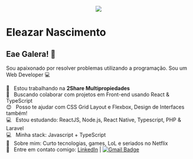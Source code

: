 <p align="center">
  <img width="auto" src="https://miro.medium.com/max/1360/1*VON9gHTrzeHZbHfXsqfzEA.gif">
</p>

# Eleazar Nascimento

## Eae Galera! 👋
Sou apaixonado por resolver problemas utilizando a programação.
Sou um Web Developer :computer:

 :rocket:  &nbsp; Estou trabalhando na **2Share Multipropiedades**
 <br/> :purple_heart: &nbsp; Buscando colaborar com projetos em Front-end usando React & TypeScript
 <br/> :blush: &nbsp; Posso te ajudar com CSS Grid Layout e Flexbox, Design de Interfaces também!
 <br/> :computer: &nbsp; Estou estudando: ReactJS, Node.js, React Native, Typescript, PHP & Laravel
 <br/> :computer: &nbsp; Minha stack: Javascript + TypeScript
 <br/> 💬  &nbsp; Sobre mim: Curto tecnologias, games, LoL e seriados no Netflix
 <br/> :email: &nbsp; Entre em contato comigo: [LinkedIn](https://br.linkedin.com/in/eleazar-da-silva-nascimento-ba033816b)
| 
[![Gmail Badge](https://img.shields.io/badge/-eleazar.nascimento@gmail.com-c14438?style=flat-square&logo=Gmail&logoColor=white&link=mailto:eleazar.nascimento@gmail.com)](mailto:eleazar.nascimento@gmail.com)
